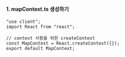 
#### 1. mapContext.ts 생성하기

```tsx
"use client";
import React from "react";

// context 사용을 위한 createContext
const MapContext = React.createContext({});
export default MapContext;
```

